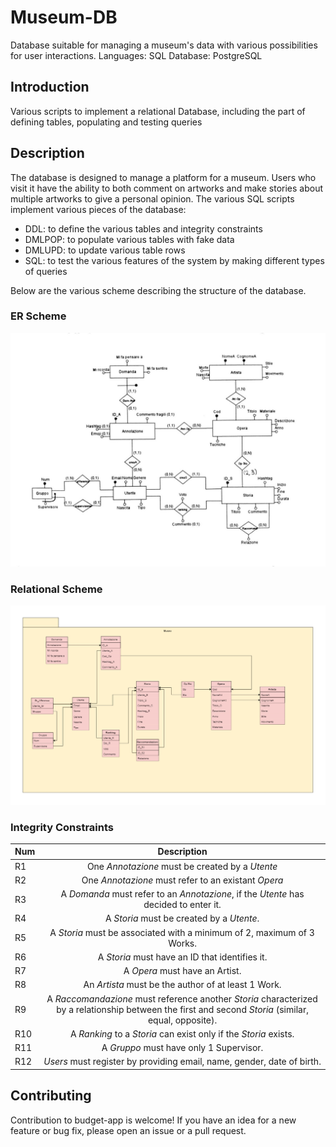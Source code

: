 # Museum-DB
Database suitable for managing a museum's data with various possibilities for user interactions. Languages: SQL Database: PostgreSQL 
## Introduction
Various scripts to implement a relational Database, including the part of defining tables, populating and testing queries
## Description
The database is designed to manage a platform for a museum. Users who visit it have the ability to both comment on artworks and make stories about multiple artworks to give a personal opinion.
The various SQL scripts implement various pieces of the database:
* DDL: to define the various tables and integrity constraints
* DMLPOP: to populate various tables with fake data
* DMLUPD: to update various table rows
* SQL: to test the various features of the system by making different types of queries

Below are the various scheme describing the structure of the database.

### ER Scheme
![screen](./assets/schema_logico.jpg)
### Relational Scheme
![screen](./assets/schema_relazionale.jpg)
### Integrity Constraints
| Num  |  Description  |
|:-----|:--------:|
| R1   | One _Annotazione_ must be created by a _Utente_ |
| R2   | One _Annotazione_ must refer to an existant _Opera_  |
| R3   | A _Domanda_ must refer to an _Annotazione_, if the _Utente_ has decided to enter it. |
| R4   | A _Storia_ must be created by a _Utente_. |
| R5   | A _Storia_ must be associated with a minimum of 2, maximum of 3 Works. |
| R6   | A _Storia_ must have an ID that identifies it. |
| R7   | A _Opera_ must have an Artist. |
| R8   | An _Artista_ must be the author of at least 1 Work. |
| R9   | A _Raccomandazione_ must reference another _Storia_ characterized by a relationship between the first and second _Storia_ (similar, equal, opposite). |
| R10   | A _Ranking_ to a _Storia_ can exist only if the _Storia_ exists. |
| R11  | A _Gruppo_ must have only 1 Supervisor. |
| R12   | _Users_ must register by providing email, name, gender, date of birth. |
## Contributing
Contribution to budget-app is welcome! If you have an idea for a new feature or bug fix, please open an issue or a pull request.